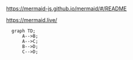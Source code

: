 https://mermaid-js.github.io/mermaid/#/README

https://mermaid.live/

```mermaid
  graph TD;
      A-->B;
      A-->C;
      B-->D;
      C-->D;
```
